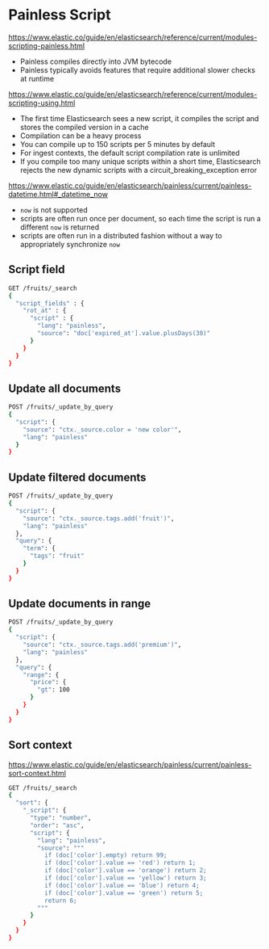 # Painless Script

https://www.elastic.co/guide/en/elasticsearch/reference/current/modules-scripting-painless.html

* Painless compiles directly into JVM bytecode
* Painless typically avoids features that require additional slower checks at runtime

https://www.elastic.co/guide/en/elasticsearch/reference/current/modules-scripting-using.html

* The first time Elasticsearch sees a new script, it compiles the script and stores the compiled version in a cache
* Compilation can be a heavy process
* You can compile up to 150 scripts per 5 minutes by default
* For ingest contexts, the default script compilation rate is unlimited
* If you compile too many unique scripts within a short time, Elasticsearch rejects the new dynamic scripts with a circuit_breaking_exception error


https://www.elastic.co/guide/en/elasticsearch/painless/current/painless-datetime.html#_datetime_now

* `now` is not supported
* scripts are often run once per document, so each time the script is run a different `now` is returned
* scripts are often run in a distributed fashion without a way to appropriately synchronize `now`

## Script field

```sh
GET /fruits/_search
{
  "script_fields" : {
    "rot_at" : {
      "script" : {
        "lang": "painless",
        "source": "doc['expired_at'].value.plusDays(30)"
      }
    }
  }
}
```

## Update all documents

```sh
POST /fruits/_update_by_query
{
  "script": {
    "source": "ctx._source.color = 'new color'",
    "lang": "painless"
  }
}
```

## Update filtered documents

```sh
POST /fruits/_update_by_query
{
  "script": {
    "source": "ctx._source.tags.add('fruit')",
    "lang": "painless"
  },
  "query": {
    "term": {
      "tags": "fruit"
    }
  }
}
```

## Update documents in range

```sh
POST /fruits/_update_by_query
{
  "script": {
    "source": "ctx._source.tags.add('premium')",
    "lang": "painless"
  },
  "query": {
    "range": {
      "price": {
        "gt": 100
      }
    }
  }
}
```

## Sort context

https://www.elastic.co/guide/en/elasticsearch/painless/current/painless-sort-context.html

```sh
GET /fruits/_search
{
  "sort": {
    "_script": {
      "type": "number",
      "order": "asc",
      "script": {
        "lang": "painless",
        "source": """
          if (doc['color'].empty) return 99;
          if (doc['color'].value == 'red') return 1;
          if (doc['color'].value == 'orange') return 2;
          if (doc['color'].value == 'yellow') return 3;
          if (doc['color'].value == 'blue') return 4;
          if (doc['color'].value == 'green') return 5;
          return 6;
        """
      }
    }
  }
}
```
